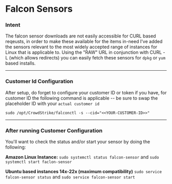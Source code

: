 # Falcon Sensors

### Intent
The falcon sensor downloads are not easily accessible for CURL based reqeusts, in order to make these available for the items in-need I've added the sensors relevant to the most widely accepted range of instances for Linux that is applicable to. Using the "RAW" URL in conjunction with CURL -L (which allows redirects) you can easily fetch these sensors for ```dpkg``` or ```yum``` based installs.

------

### Customer Id Configuration
After setup, do forget to configure your customer ID or token if you have, for customer ID the following command is applicable -- be sure to swap the placeholder ID with your ```actual customer id```

```sudo /opt/CrowdStrike/falconctl -s --cid="<<YOUR-CUSTOMER-ID>>"```

------

### After running Customer Configuration 
You'll want to check the status and/or start your sensor by doing the following:

**Amazon Linux Instance:**
```sudo systemctl status falcon-sensor``` and ```sudo systemctl start faclon-sensor```

**Ubuntu based instances 14x-22x (maximum compatibility)**
```sudo service falcon-sensor status``` and ```sudo service falcon-sensor start```
